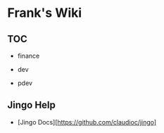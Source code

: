 # Frank's Wiki
## TOC

- finance

- dev

- pdev


## Jingo Help

- [Jingo Docs][https://github.com/claudioc/jingo]